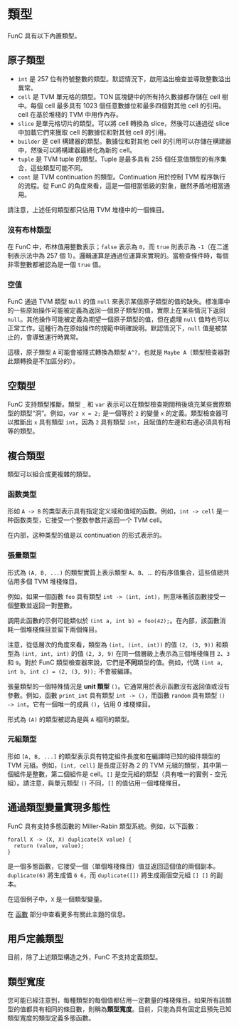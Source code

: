 # 類型
FunC 具有以下內置類型。

## 原子類型
- `int` 是 257 位有符號整數的類型。默認情況下，啟用溢出檢查並導致整數溢出異常。
- `cell` 是 TVM 單元格的類型。TON 區塊鏈中的所有持久數據都存儲在 cell 樹中。每個 cell 最多具有 1023 個任意數據位和最多四個對其他 cell 的引用。cell 在基於堆棧的 TVM 中用作內存。
- `slice` 是單元格切片的類型。可以將 cell 轉換為 slice，然後可以通過從 slice 中加載它們來獲取 cell 的數據位和對其他 cell 的引用。
- `builder` 是 cell 構建器的類型。數據位和對其他 cell 的引用可以存儲在構建器中，然後可以將構建器最終化為新的 cell。
- `tuple` 是 TVM tuple 的類型。Tuple 是最多具有 255 個任意值類型的有序集合，這些類型可能不同。
- `cont` 是 TVM continuation 的類型。Continuation 用於控制 TVM 程序執行的流程。從 FunC 的角度來看，這是一個相當低級的對象，雖然矛盾地相當通用。

請注意，上述任何類型都只佔用 TVM 堆棧中的一個條目。

### 沒有布林類型
在 FunC 中，布林值用整數表示；`false` 表示為 `0`，而 `true` 則表示為 `-1`（在二進制表示法中為 257 個 1）。邏輯運算是通過位運算來實現的。當檢查條件時，每個非零整數都被認為是一個 `true` 值。


### 空值
FunC 通過 TVM 類型 `Null` 的值 `null` 來表示某個原子類型的值的缺失。標准庫中的一些原始操作可能被定義為返回一個原子類型的值，實際上在某些情況下返回 `null`。其他操作可能被定義為期望一個原子類型的值，但在處理 `null` 值時也可以正常工作。這種行為在原始操作的規範中明確說明。默認情況下，`null` 值是被禁止的，會導致運行時異常。

這樣，原子類型 `A` 可能會被隱式轉換為類型 `A^?`，也就是 `Maybe A`（類型檢查器對此類轉換是不加區分的）。


## 空類型
FunC 支持類型推斷。類型 `_` 和 `var` 表示可以在類型檢查期間稍後填充某些實際類型的類型“洞”。例如，`var x = 2;` 是一個等於 `2` 的變量 `x` 的定義。類型檢查器可以推斷出 `x` 具有類型 `int`，因為 `2` 具有類型 `int`，且賦值的左邊和右邊必須具有相等的類型。

## 複合類型
類型可以組合成更複雜的類型。


### 函数类型
形如 `A -> B` 的类型表示具有指定定义域和值域的函数。例如，`int -> cell` 是一种函数类型，它接受一个整数参数并返回一个 TVM cell。

在内部，这种类型的值是以 continuation 的形式表示的。


### 張量類型
形式為 `(A, B, ...)` 的類型實質上表示類型 `A`、`B`、... 的有序值集合，這些值總共佔用多個 TVM 堆棧條目。

例如，如果一個函數 `foo` 具有類型 `int -> (int, int)`，則意味著該函數接受一個整數並返回一對整數。

調用此函數的示例可能類似於 `(int a, int b) = foo(42);`。在內部，該函數消耗一個堆棧條目並留下兩個條目。


注意，從低層次的角度來看，類型為 `(int, (int, int))` 的值 `(2, (3, 9))` 和類型為 `(int, int, int)` 的值 `(2, 3, 9)` 在同一個層級上表示為三個堆棧條目 `2`、`3` 和 `9`。對於 FunC 類型檢查器來說，它們是**不同**類型的值。例如，代碼 `(int a, int b, int c) = (2, (3, 9));` 不會被編譯。

張量類型的一個特殊情況是 **unit 類型** `()`。它通常用於表示函數沒有返回值或沒有參數。例如，函數 `print_int` 具有類型 `int -> ()`，而函數 `random` 具有類型 `() -> int`。它有一個唯一的成員 `()`，佔用 0 堆棧條目。

形式為 `(A)` 的類型被認為是與 `A` 相同的類型。

### 元組類型
形如 `[A, B, ...]` 的類型表示具有特定組件長度和在編譯時已知的組件類型的 TVM 元組。例如，`[int, cell]` 是長度正好為 2 的 TVM 元組的類型，其中第一個組件是整數，第二個組件是 cell。`[]` 是空元組的類型（具有唯一的實例 - 空元組）。請注意，與單元類型 `()` 不同，`[]` 的值佔用一個堆棧條目。


## 通過類型變量實現多態性
FunC 具有支持多態函數的 Miller-Rabin 類型系統。例如，以下函數：

```func
forall X -> (X, X) duplicate(X value) {
  return (value, value);
}
```
是一個多態函數，它接受一個（單個堆棧條目）值並返回這個值的兩個副本。`duplicate(6)` 將生成值 `6 6`，而 `duplicate([])` 將生成兩個空元組 `[] []` 的副本。

在這個例子中，`X` 是一個類型變量。

在 [函數](/develop/func/functions#polymorphism-with-forall) 部分中查看更多有關此主題的信息。

## 用戶定義類型
目前，除了上述類型構造之外，FunC 不支持定義類型。


## 類型寬度
您可能已經注意到，每種類型的每個值都佔用一定數量的堆棧條目。如果所有該類型的值都具有相同的條目數，則稱為**類型寬度**。目前，只能為具有固定且預先已知類型寬度的類型定義多態函數。
